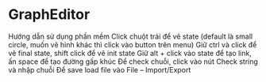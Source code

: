 # GraphEditor
Hướng dẫn sử dụng phần mềm
Click chuột trái để vẽ state (default là small circle, muốn vẽ hình khác thì click vào button trên menu)
Giữ ctrl và click để vẽ final state, shift click để vẽ init state
Giữ alt + click vào state để tạo link, ấn space để tạo đường gấp khúc
Để check chuỗi, click vào nút Check string và nhập chuỗi
Để save load file vào File – Import/Export
